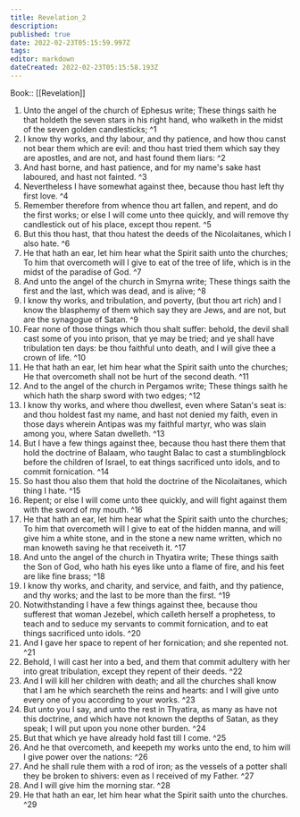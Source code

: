 ```yaml
---
title: Revelation_2
description: 
published: true
date: 2022-02-23T05:15:59.997Z
tags: 
editor: markdown
dateCreated: 2022-02-23T05:15:58.193Z
---
```


 Book:: [[Revelation]]
 1. Unto the angel of the church of Ephesus write; These things saith he that holdeth the seven stars in his right hand, who walketh in the midst of the seven golden candlesticks; ^1
 2. I know thy works, and thy labour, and thy patience, and how thou canst not bear them which are evil: and thou hast tried them which say they are apostles, and are not, and hast found them liars: ^2
 3. And hast borne, and hast patience, and for my name's sake hast laboured, and hast not fainted. ^3
 4. Nevertheless I have somewhat against thee, because thou hast left thy first love. ^4
 5. Remember therefore from whence thou art fallen, and repent, and do the first works; or else I will come unto thee quickly, and will remove thy candlestick out of his place, except thou repent. ^5
 6. But this thou hast, that thou hatest the deeds of the Nicolaitanes, which I also hate. ^6
 7. He that hath an ear, let him hear what the Spirit saith unto the churches; To him that overcometh will I give to eat of the tree of life, which is in the midst of the paradise of God. ^7
 8. And unto the angel of the church in Smyrna write; These things saith the first and the last, which was dead, and is alive; ^8
 9. I know thy works, and tribulation, and poverty, (but thou art rich) and I know the blasphemy of them which say they are Jews, and are not, but are the synagogue of Satan. ^9
 10. Fear none of those things which thou shalt suffer: behold, the devil shall cast some of you into prison, that ye may be tried; and ye shall have tribulation ten days: be thou faithful unto death, and I will give thee a crown of life. ^10
 11. He that hath an ear, let him hear what the Spirit saith unto the churches; He that overcometh shall not be hurt of the second death. ^11
 12. And to the angel of the church in Pergamos write; These things saith he which hath the sharp sword with two edges; ^12
 13. I know thy works, and where thou dwellest, even where Satan's seat is: and thou holdest fast my name, and hast not denied my faith, even in those days wherein Antipas was my faithful martyr, who was slain among you, where Satan dwelleth. ^13
 14. But I have a few things against thee, because thou hast there them that hold the doctrine of Balaam, who taught Balac to cast a stumblingblock before the children of Israel, to eat things sacrificed unto idols, and to commit fornication. ^14
 15. So hast thou also them that hold the doctrine of the Nicolaitanes, which thing I hate. ^15
 16. Repent; or else I will come unto thee quickly, and will fight against them with the sword of my mouth. ^16
 17. He that hath an ear, let him hear what the Spirit saith unto the churches; To him that overcometh will I give to eat of the hidden manna, and will give him a white stone, and in the stone a new name written, which no man knoweth saving he that receiveth it. ^17
 18. And unto the angel of the church in Thyatira write; These things saith the Son of God, who hath his eyes like unto a flame of fire, and his feet are like fine brass; ^18
 19. I know thy works, and charity, and service, and faith, and thy patience, and thy works; and the last to be more than the first. ^19
 20. Notwithstanding I have a few things against thee, because thou sufferest that woman Jezebel, which calleth herself a prophetess, to teach and to seduce my servants to commit fornication, and to eat things sacrificed unto idols. ^20
 21. And I gave her space to repent of her fornication; and she repented not. ^21
 22. Behold, I will cast her into a bed, and them that commit adultery with her into great tribulation, except they repent of their deeds. ^22
 23. And I will kill her children with death; and all the churches shall know that I am he which searcheth the reins and hearts: and I will give unto every one of you according to your works. ^23
 24. But unto you I say, and unto the rest in Thyatira, as many as have not this doctrine, and which have not known the depths of Satan, as they speak; I will put upon you none other burden. ^24
 25. But that which ye have already hold fast till I come. ^25
 26. And he that overcometh, and keepeth my works unto the end, to him will I give power over the nations: ^26
 27. And he shall rule them with a rod of iron; as the vessels of a potter shall they be broken to shivers: even as I received of my Father. ^27
 28. And I will give him the morning star. ^28
 29. He that hath an ear, let him hear what the Spirit saith unto the churches. ^29
